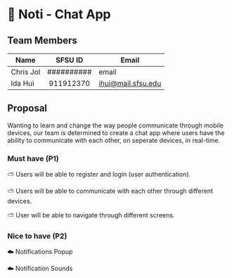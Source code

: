 # :mushroom: Noti - Chat App

## Team Members
| Name     | SFSU ID           | Email |
| ------------- |:-------------:| -------------| 
| Chris Jol   | ##########| email |
| Ida Hui     | 911912370     |  ihui@mail.sfsu.edu |

## Proposal

Wanting to learn and change the way people communicate through mobile devices, our team is determined to create a chat app where users have the ability to communicate with each other, on seperate devices, in real-time.

### Must have (P1)

:partly_sunny: Users will be able to register and login (user authentication). 

:partly_sunny: Users will be able to communicate with each other through different devices.

:partly_sunny: User will be able to navigate through different screens.

### Nice to have (P2)

:cloud: Notifications Popup 

:cloud: Notification Sounds
